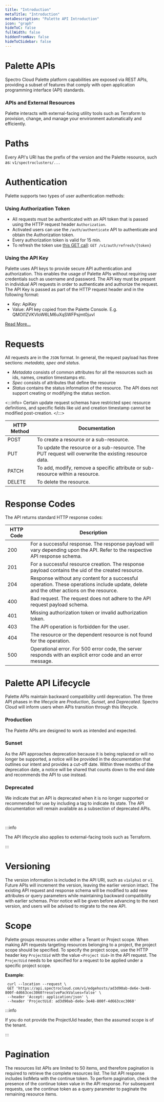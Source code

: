 ```yaml
---
title: "Introduction"
metaTitle: "Introduction"
metaDescription: "Palette API Introduction"
icon: "graph"
hideToC: false
fullWidth: false
hiddenFromNav: false
hideToCSidebar: false
---
```


<Intro>

# Palette APIs

</Intro>

Spectro Cloud Palette platform capabilities are exposed via REST APIs, providing a subset of features that comply with open application programming interface (API) standards. 

### APIs and External Resources 
Palette interacts with external-facing utility tools such as Terraform to provision, change, and manage your environment automatically and efficiently.

# Paths

Every API's URI has the prefix of the version and the Palette resource, such as: `v1/spectroclusters/...`

# Authentication
Palette supports two types of user authentication methods: 

### Using Authorization Token
  * All requests must be authenticated with an API token that is passed using the HTTP request header `Authorization`. 
  * Activated users can use the `/auth/authenticate` API to authenticate and obtain the Authorization token. 
  * Every authorization token is valid for 15 min. 
  * To refresh the token use [this GET call](https://docs.spectrocloud.com/api/v1/auth/): `GET /v1/auth/refresh/{token}` 
  
### Using the API Key

Palette uses API keys to provide secure API authentication and authorization. This enables the usage of Palette APIs without requiring user credentials such as username and password. The API key must be present in individual API requests in order to authenticate and authorize the request. The API Key is passed as part of the HTTP request header and in the following format:
  * Key: ApiKey
  * Value: API key copied from the Palette Console. E.g. QMOI1ZVKVIoW6LM6uXqSWFPsjmt0juvl

[Read More...](/user-management/user-authentication/#usingapikey)         
# Requests

All requests are in the `JSON` format. In general, the request payload has three sections: *metadata, spec and status*.

* *Metadata* consists of common attributes for all the resources such as ids, names, creation timestamps etc. 
* *Spec* consists of attributes that define the resource
* *Status* contains the status information of the resource. The API does not support creating or modifying the status section. 

<:::info>
Certain update request schemas have restricted spec resource definitions, and specific fields like uid and creation timestamp cannot be modified post-creation.
</:::>

| HTTP Method | Documentation |
| --- | --- |
| POST | To create a resource or a sub-resource. |
| PUT | To update the resource or a sub-resource. The PUT request will overwrite the existing resource data. |
| PATCH | To add, modify, remove a specific attribute or sub-resource within a resource. |
| DELETE | To delete the resource. |

# Response Codes

The API returns standard HTTP response codes:

| HTTP Code | Description |
| --- | --- |
| 200 | For a successful response. The response payload will vary depending upon the API. Refer to the respective API response schema. |
| 201 | For a successful resource creation. The response payload contains the uid of the created resource. |
| 204 | Response without any content for a successful operation. These operations include update, delete and the other actions on the resource. |
| 400 | Bad request. The request does not adhere to the API request payload schema. |
| 401 | Missing authorization token or invalid authorization token. |
| 403 | The API operation is forbidden for the user. |
| 404 | The resource or the dependent resource is not found for the operation. |
| 500 | Operational error. For 500 error code, the server responds with an explicit error code and an error message. |

# Palette API Lifecycle
Palette APIs maintain backward compatibility until deprecation. The three API phases in the lifecycle are *Production*, *Sunset*, and *Deprecated*. Spectro Cloud will inform users when APIs transition through this lifecycle.
### Production
The Palette APIs are designed to work as intended and expected.
### Sunset
As the API approaches deprecation because it is being replaced or will no longer be supported, a notice will be provided in the documentation that outlines our intent and provides a cut-off date. Within three months of the deprecation date, a notice will be shared that counts down to the end date and recommends the API to use instead.
### Deprecated
We indicate that an API is deprecated when it is no longer supported or recommended for use by including a tag to indicate its state. The API documentation will remain available as a subsection of deprecated APIs.

<br />

:::info

The API lifecycle also applies to external-facing tools such as Terraform.

:::

# Versioning

The version information is included in the API URI, such as `v1alpha1` or `v1`. Future APIs will increment the version, leaving the earlier version intact. The existing API request and response schema will be modified to add new attributes or query parameters while maintaining backward compatibility with earlier schemas. Prior notice will be given before advancing to the next version, and users will be advised to migrate to the new API.

# Scope

Palette groups resources under either a Tenant or Project scope. When making API requests targeting resources belonging to a project, the project scope should be specified. To specify the project scope, use the HTTP header key `ProjectUid` with the value `<Project Uid>` in the API request. The `ProjectUid` needs to be specified for a request to be applied under a specific project scope.

**Example**:

```shell
 curl --location --request \
 GET 'https://api.spectrocloud.com/v1/edgehosts/ad3d90ab-de6e-3e48-800f-4d663cec3060?resolvePackValues=false' \
 --header 'Accept: application/json' \
 --header 'ProjectUid: ad3d90ab-de6e-3e48-800f-4d663cec3060'
```

:::info

If you do not provide the ProjectUid header, then the assumed scope is of the tenant.

:::

# Pagination

The resources list APIs are limited to 50 items, and therefore pagination is required to retrieve the complete resources list. The list API response includes listMeta with the continue token. To perform pagination, check the presence of the continue token value in the API response. For subsequent requests, use the continue token as a query parameter to paginate the remaining resource items.
